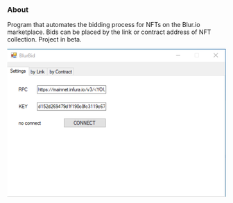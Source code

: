 ### About
Program that automates the bidding process for NFTs on the Blur.io marketplace. Bids can be placed by the link or contract address of NFT collection. Project in beta.

![alt text](https://github.com/JoeKaram78/blur-bidding/blob/main/example.png?raw=true)
